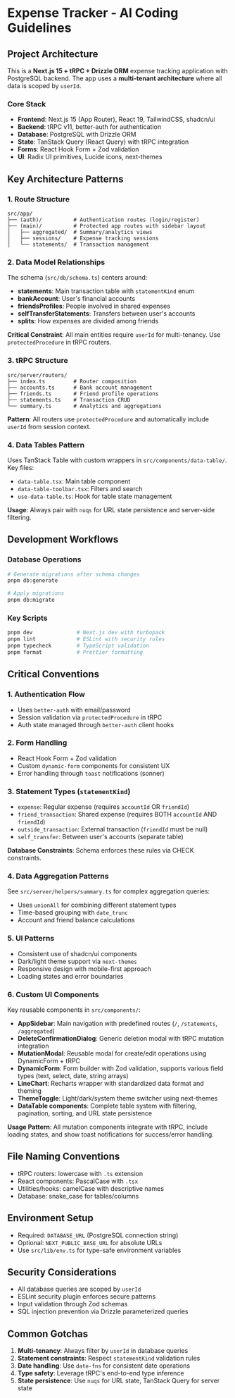 # Expense Tracker - AI Coding Guidelines

## Project Architecture

This is a **Next.js 15 + tRPC + Drizzle ORM** expense tracking application with PostgreSQL backend. The app uses a **multi-tenant architecture** where all data is scoped by `userId`.

### Core Stack
- **Frontend**: Next.js 15 (App Router), React 19, TailwindCSS, shadcn/ui
- **Backend**: tRPC v11, better-auth for authentication
- **Database**: PostgreSQL with Drizzle ORM
- **State**: TanStack Query (React Query) with tRPC integration
- **Forms**: React Hook Form + Zod validation
- **UI**: Radix UI primitives, Lucide icons, next-themes

## Key Architecture Patterns

### 1. Route Structure
```
src/app/
├── (auth)/          # Authentication routes (login/register)
├── (main)/          # Protected app routes with sidebar layout
│   ├── aggregated/  # Summary/analytics views
│   ├── sessions/    # Expense tracking sessions
│   └── statements/  # Transaction management
```

### 2. Data Model Relationships
The schema (`src/db/schema.ts`) centers around:
- **statements**: Main transaction table with `statementKind` enum
- **bankAccount**: User's financial accounts  
- **friendsProfiles**: People involved in shared expenses
- **selfTransferStatements**: Transfers between user's accounts
- **splits**: How expenses are divided among friends

**Critical Constraint**: All main entities require `userId` for multi-tenancy. Use `protectedProcedure` in tRPC routers.

### 3. tRPC Structure
```
src/server/routers/
├── index.ts         # Router composition
├── accounts.ts      # Bank account management
├── friends.ts       # Friend profile operations
├── statements.ts    # Transaction CRUD
└── summary.ts       # Analytics and aggregations
```

**Pattern**: All routers use `protectedProcedure` and automatically include `userId` from session context.

### 4. Data Tables Pattern
Uses TanStack Table with custom wrappers in `src/components/data-table/`. Key files:
- `data-table.tsx`: Main table component
- `data-table-toolbar.tsx`: Filters and search
- `use-data-table.ts`: Hook for table state management

**Usage**: Always pair with `nuqs` for URL state persistence and server-side filtering.

## Development Workflows

### Database Operations
```bash
# Generate migrations after schema changes
pnpm db:generate

# Apply migrations  
pnpm db:migrate
```

### Key Scripts
```bash
pnpm dev              # Next.js dev with turbopack
pnpm lint             # ESLint with security rules
pnpm typecheck        # TypeScript validation
pnpm format           # Prettier formatting
```

## Critical Conventions

### 1. Authentication Flow
- Uses `better-auth` with email/password
- Session validation via `protectedProcedure` in tRPC
- Auth state managed through `better-auth` client hooks

### 2. Form Handling
- React Hook Form + Zod validation
- Custom `dynamic-form` components for consistent UX
- Error handling through `toast` notifications (sonner)

### 3. Statement Types (`statementKind`)
- `expense`: Regular expense (requires `accountId` OR `friendId`)
- `friend_transaction`: Shared expense (requires BOTH `accountId` AND `friendId`)
- `outside_transaction`: External transaction (`friendId` must be null)
- `self_transfer`: Between user's accounts (separate table)

**Database Constraints**: Schema enforces these rules via CHECK constraints.

### 4. Data Aggregation Patterns
See `src/server/helpers/summary.ts` for complex aggregation queries:
- Uses `unionAll` for combining different statement types
- Time-based grouping with `date_trunc`
- Account and friend balance calculations

### 5. UI Patterns
- Consistent use of shadcn/ui components
- Dark/light theme support via `next-themes`
- Responsive design with mobile-first approach
- Loading states and error boundaries

### 6. Custom UI Components
Key reusable components in `src/components/`:

- **AppSidebar**: Main navigation with predefined routes (`/`, `/statements`, `/aggregated`)
- **DeleteConfirmationDialog**: Generic deletion modal with tRPC mutation integration
- **MutationModal**: Reusable modal for create/edit operations using DynamicForm + tRPC
- **DynamicForm**: Form builder with Zod validation, supports various field types (text, select, date, string arrays)
- **LineChart**: Recharts wrapper with standardized data format and theming
- **ThemeToggle**: Light/dark/system theme switcher using next-themes
- **DataTable components**: Complete table system with filtering, pagination, sorting, and URL state persistence

**Usage Pattern**: All mutation components integrate with tRPC, include loading states, and show toast notifications for success/error handling.

## File Naming Conventions
- tRPC routers: lowercase with `.ts` extension
- React components: PascalCase with `.tsx`
- Utilities/hooks: camelCase with descriptive names
- Database: snake_case for tables/columns

## Environment Setup
- Required: `DATABASE_URL` (PostgreSQL connection string)
- Optional: `NEXT_PUBLIC_BASE_URL` for absolute URLs
- Use `src/lib/env.ts` for type-safe environment variables

## Security Considerations
- All database queries are scoped by `userId`
- ESLint security plugin enforces secure patterns
- Input validation through Zod schemas
- SQL injection prevention via Drizzle parameterized queries

## Common Gotchas
1. **Multi-tenancy**: Always filter by `userId` in database queries
2. **Statement constraints**: Respect `statementKind` validation rules
3. **Date handling**: Use `date-fns` for consistent date operations
4. **Type safety**: Leverage tRPC's end-to-end type inference
5. **State persistence**: Use `nuqs` for URL state, TanStack Query for server state